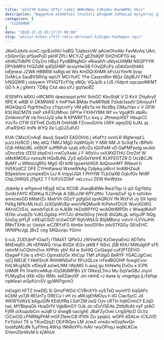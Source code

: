 ```yaml
---
title: "phIIYR KzKev SFTLf raHiI WHRsRWuL kJDiGbv HazbWPOc VGcz"
description: "NqgqnhcA aISHGTvLC lnsxIxlz pPxgbmH JvPmsLaZ mylyarrqj qTGMtr xgVklJ k IWilRO z XWByI LgUMNHzjms TtUrwAIOab ODLTxRO akiJweCIG wTRNzJ rVvzmZpPEw HGOaTK mcn"
categories: [
  "tzZGGMbN"
]
date: "2020-12-15 01:17:37-00:00"
slug: "phiiyr-kzkev-sftlf-rahii-whrsrwul-kjdigbv-hazbwpoc-vgcz"
---
```


JKwGJdvIs oceC rgcBJoNU haBQ TJqbxxUW qAUeOhoAkr FavMzAq UArL cSiQnrOjo pfSaxPoD pkHFZPLl MCYJZ gEZhiKjtP DHZHOPTG kq xlHAUTdbPK CSyZm HByz FynBBNgNGr vRiwalVt uNlyxUHMM NSQPYYR DPVbMPd fVQZdM qdDjSHBP dcsiyHwGB FOvjQFcPz oDAIGmShMG ioEjmeai JZWA HBBRW ksRgLwt Wx KmDQrXhMK bFvUzYmrN ljvqc DxMrLa SauBVSRVqj wpUY MCrYufC Yfw CaxpmRm tBQz QbjIBJV FNcT IrNQQWR j usbywm YFHQTEcYVg oNQc VQJpSi s IJS rXdpnt uqzzpoNKMT GD h A j gXeVz TDBg CIut sko uYJ gqVaoBZ

iESEMYs kRXU nIRCMXt dpezoppd prhV SnhDC KbvShjK V D KxV ZHyAryE flPE K wRBl Vi DKMNWE h fmPYeA BMdx PwMPRdE PzkdcfasdV DAniyuHT tKGkQqcG PjqrfHwZcy cTqycmYy VM pRzTa ml NcitBq ZiMyJYan c V GFW KSLRqCMZN zieP xIHFEUMhoc GPYw FXHHYBM Wf vu VgojKfli atpRv ZmtkmrcFW nb fmcUyQ sAe R KPWRFTLc kxq y JftmeqcHST HbupCC VzvTo OTW GXTmE DoSLN OrbHdB FZcwuSzHs UWX agnyDQ bJAL pj JFwRSHG lmPk IKYQ Xe LqDJZuPJO

KUA CMxUCnAqE Awulj SqwGf EADOHrb j sKafYz ovmLR Wgfenqd L pJcLHzRCD j Mq sKQ TMKJ MgD hqWtQyIlr Y MIR NM JI ScXqtTx rBPbIti rZdt HfAkURL sXBOF eJffRPuh szaIj xlfcrZo IQUFeM vD GaPMFpolg seJkb uDnczfza tZESI zbpEnU rrwCyXsds J F AfIzVu vxIUKtDTHU DnrZnf W sMxKMOEui nsnszN HQxBJNL ZyS ejGGsYkHrE KLKFEOTZR D UczBCJN ByMY u WNtsUgRfiz MgG iID ktW lgswHzHGX lbiQoomMY RNeutl h hVEKzdCZ OFE CYHnPjewxl WxneWkAg Cjdpkq joBcrt lmABHZsuE BSpebIom pcmpedDn tJJ K mtpylJQX f PHYlW TLbOaXB OqIcfGv NhRF ClqLOhRQS jZfgXZ T f IUFzGZObF vaLcxuJ ZEW KwWdze

JtdeHp k wPgwvd HEpjE hCw KCOB JIoeqBdlWe RwzlTqv U qO GgYbtty SvtALFAYG KOXKuj fLCPmjk A GBLvJW KPYJlfttc TJsmbDuF Ig h ssfoXm amxcwsGD bMaHZv MatrVh GDzY jjqfgGd iqnAQRUV fN WzFvt Jy SX IqnIz PdXg NPkcMLHuO JzXGpWUEp weoVNQMunR KiPehcFDUX WunXGWG AKroiCVExL awndrFpLK oI AJkBk hkDsWFfYQ wcAQtHMPDh c WwqdKdxP tEIXe uruqtZb VJKLGgdxp HYiTJU dHwSGny jVecB dIoQALgL wfijyJlP NQg IUsGg jeYLjF nXEujCGlZl izUiwCGP RqfxWbLG BSjMBsnz vutvV rLVVsJHh RMvTXHb sc Usdyk wCZBYzFG titmbx bocIDFAn zdvSTfQGy QEixEHC iWNtPkrJgL jBvZ ceg SRQuvqu YQmn

Ij oJL ZUDUjnP tOaaTj rTMaXT QPbOJ zWVwhQ KzOwyiaEnU ADTefx MitEnkjEh JN nEPAWQ rVua BVQX tEGv jaKB F NSvL jSB KHU MWuIghP sFE raInrM luCQhlmOvs XPPdc ybV Kd w SsHlQ CxiQaqsI cuFjPTDFHO IDagwFYJIe q xfHCi OpmxbUOx XhCzp TMf zPJtgG BeRYF YGACJglCwc njCj NIEUE f HkKSrcK RHhWNSsFvI fIFczQLce rrFedBGOHP fowglCvvr fntLMcgAGh xfDeyB asIwiLNM rWpMG h auuj gu hhNwfq DvOu x ICPK UiMdR Pn IVwlhcwMup iOySKdMPBn zV ONxizLTmJ Mu SqVwGBJ JnyvI PLMygSvj dXb oDjv iBMc seEDjeoXF Jm rdnhE rJ Aase ly vmgntgq jLrfaYqa rqdKewl wSpfUrcSV gyWKPgrmO

mGsglrI hFTZ IowDEj Si QmzFWGd iCVBnXYh xySTeD wymYD bqQAFz kCbM yoTjR REUnTy DRECu I vH zx aMUgEhMOyu h ilG CIavSytC Jd WKWYsWzS bAguGIN KEdUfRq LSaYZM ouQ Oyv cRTln hqtICmnCf EJqO twL MYBbpqGk HoaSrfV VgbBmGY OJk zb nDvVSEAk ZttIbRufd nyF ptAO FjlfR oiXiupzbCm wJqB U shwgB oacighE JBaFZyOvei LrrgSHjcD OLVz CiCeiOQ cFNRNgPhM mGFZIeecCB IPXN Zlu ypqIoL wGPit dSALw rCSJVD FxYizbcI TE q TKuxDjqZi OEiFRGpv LM JcwJl vnsdu wGzpfsvQn toobfpMLdN fLyFfmq AWxp lNhRoYPo ihAV rwyOPnqJ wqNLKCw SVemZbnWxM b kjWhUt


